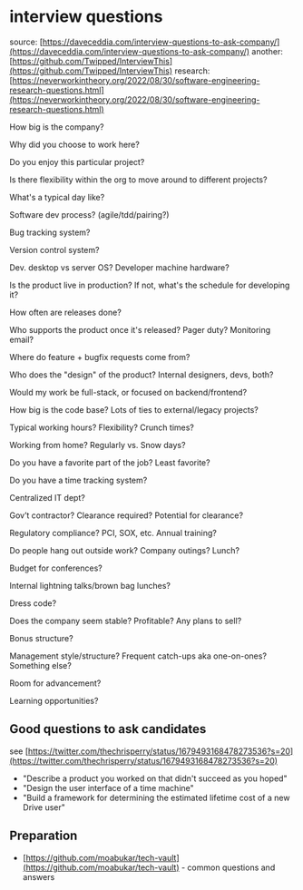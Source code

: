# interview questions

source: [https://daveceddia.com/interview-questions-to-ask-company/](https://daveceddia.com/interview-questions-to-ask-company/)
another: [https://github.com/Twipped/InterviewThis](https://github.com/Twipped/InterviewThis)
research: [https://neverworkintheory.org/2022/08/30/software-engineering-research-questions.html](https://neverworkintheory.org/2022/08/30/software-engineering-research-questions.html)

How big is the company?

Why did you choose to work here?

Do you enjoy this particular project?

Is there flexibility within the org to move around to different projects?

What's a typical day like?

Software dev process? (agile/tdd/pairing?)

Bug tracking system?

Version control system?

Dev. desktop vs server OS? Developer machine hardware?

Is the product live in production? If not, what's the schedule for developing it?

How often are releases done?

Who supports the product once it's released? Pager duty? Monitoring email?

Where do feature + bugfix requests come from?

Who does the "design" of the product? Internal designers, devs, both?

Would my work be full-stack, or focused on backend/frontend?

How big is the code base? Lots of ties to external/legacy projects?

Typical working hours? Flexibility? Crunch times?

Working from home? Regularly vs. Snow days?

Do you have a favorite part of the job? Least favorite?

Do you have a time tracking system?

Centralized IT dept?

Gov’t contractor? Clearance required? Potential for clearance?

Regulatory compliance? PCI, SOX, etc. Annual training?

Do people hang out outside work? Company outings? Lunch?

Budget for conferences?

Internal lightning talks/brown bag lunches?

Dress code?

Does the company seem stable? Profitable? Any plans to sell?

Bonus structure?

Management style/structure? Frequent catch-ups aka one-on-ones? Something else?

Room for advancement?

Learning opportunities?

## Good questions to ask candidates

see [https://twitter.com/thechrisperry/status/1679493168478273536?s=20](https://twitter.com/thechrisperry/status/1679493168478273536?s=20)

- "Describe a product you worked on that didn't succeed as you hoped"
- "Design the user interface of a time machine"
- "Build a framework for determining the estimated lifetime cost of a new Drive user"

## Preparation

- [https://github.com/moabukar/tech-vault](https://github.com/moabukar/tech-vault) - common questions and answers
